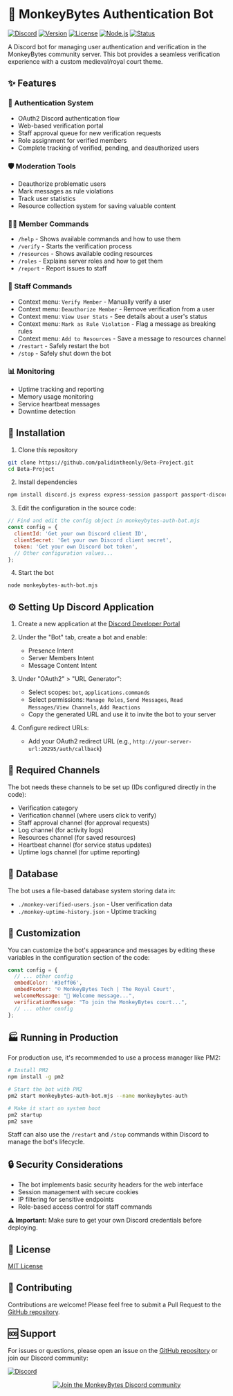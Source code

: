 # 🐒 MonkeyBytes Authentication Bot

[![Discord](https://img.shields.io/discord/1092952464766021632?color=7289da&logo=discord&logoColor=white&label=Discord)](https://discord.gg/yp57R5s7gq)
[![Version](https://img.shields.io/badge/version-3.0.0-blue.svg)](https://github.com/palidintheonly/Beta-Project)
[![License](https://img.shields.io/badge/license-MIT-green.svg)](https://github.com/palidintheonly/Beta-Project/blob/main/LICENSE)
[![Node.js](https://img.shields.io/badge/Node.js-14.x-43853d.svg?logo=node.js&logoColor=white)](https://nodejs.org)
[![Status](https://img.shields.io/badge/status-active-success.svg)](https://github.com/palidintheonly/Beta-Project)

A Discord bot for managing user authentication and verification in the MonkeyBytes community server. This bot provides a seamless verification experience with a custom medieval/royal court theme.

## ✨ Features

### 🔐 Authentication System
- OAuth2 Discord authentication flow
- Web-based verification portal
- Staff approval queue for new verification requests
- Role assignment for verified members
- Complete tracking of verified, pending, and deauthorized users

### 🛡️ Moderation Tools
- Deauthorize problematic users
- Mark messages as rule violations
- Track user statistics
- Resource collection system for saving valuable content

### 👨‍💻 Member Commands
- `/help` - Shows available commands and how to use them
- `/verify` - Starts the verification process
- `/resources` - Shows available coding resources
- `/roles` - Explains server roles and how to get them
- `/report` - Report issues to staff

### 👑 Staff Commands
- Context menu: `Verify Member` - Manually verify a user
- Context menu: `Deauthorize Member` - Remove verification from a user
- Context menu: `View User Stats` - See details about a user's status
- Context menu: `Mark as Rule Violation` - Flag a message as breaking rules
- Context menu: `Add to Resources` - Save a message to resources channel
- `/restart` - Safely restart the bot
- `/stop` - Safely shut down the bot

### 📊 Monitoring
- Uptime tracking and reporting
- Memory usage monitoring
- Service heartbeat messages
- Downtime detection

## 🚀 Installation

1. Clone this repository
```bash
git clone https://github.com/palidintheonly/Beta-Project.git
cd Beta-Project
```

2. Install dependencies
```bash
npm install discord.js express express-session passport passport-discord fs path
```

3. Edit the configuration in the source code:
```javascript
// Find and edit the config object in monkeybytes-auth-bot.mjs
const config = {
  clientId: 'Get your own Discord client ID',
  clientSecret: 'Get your own Discord client secret',
  token: 'Get your own Discord bot token',
  // Other configuration values...
};
```

4. Start the bot
```bash
node monkeybytes-auth-bot.mjs
```

## ⚙️ Setting Up Discord Application

1. Create a new application at the [Discord Developer Portal](https://discord.com/developers/applications)

2. Under the "Bot" tab, create a bot and enable:
   - Presence Intent
   - Server Members Intent
   - Message Content Intent

3. Under "OAuth2" > "URL Generator":
   - Select scopes: `bot`, `applications.commands`
   - Select permissions: `Manage Roles`, `Send Messages`, `Read Messages/View Channels`, `Add Reactions`
   - Copy the generated URL and use it to invite the bot to your server

4. Configure redirect URLs:
   - Add your OAuth2 redirect URL (e.g., `http://your-server-url:20295/auth/callback`)

## 📝 Required Channels

The bot needs these channels to be set up (IDs configured directly in the code):
- Verification category
- Verification channel (where users click to verify)
- Staff approval channel (for approval requests)
- Log channel (for activity logs)
- Resources channel (for saved resources)
- Heartbeat channel (for service status updates)
- Uptime logs channel (for uptime reporting)

## 💾 Database

The bot uses a file-based database system storing data in:
- `./monkey-verified-users.json` - User verification data
- `./monkey-uptime-history.json` - Uptime tracking

## 🎨 Customization

You can customize the bot's appearance and messages by editing these variables in the configuration section of the code:

```javascript
const config = {
  // ... other config
  embedColor: '#3eff06',
  embedFooter: '© MonkeyBytes Tech | The Royal Court',
  welcomeMessage: "🎉 Welcome message...",
  verificationMessage: "To join the MonkeyBytes court...",
  // ... other config
};
```

## 🏭 Running in Production

For production use, it's recommended to use a process manager like PM2:

```bash
# Install PM2
npm install -g pm2

# Start the bot with PM2
pm2 start monkeybytes-auth-bot.mjs --name monkeybytes-auth

# Make it start on system boot
pm2 startup
pm2 save
```

Staff can also use the `/restart` and `/stop` commands within Discord to manage the bot's lifecycle.

## 🔒 Security Considerations

- The bot implements basic security headers for the web interface
- Session management with secure cookies
- IP filtering for sensitive endpoints
- Role-based access control for staff commands

**⚠️ Important:** Make sure to get your own Discord credentials before deploying.

## 📄 License

[MIT License](https://github.com/palidintheonly/Beta-Project/blob/main/LICENSE)

## 🤝 Contributing

Contributions are welcome! Please feel free to submit a Pull Request to the [GitHub repository](https://github.com/palidintheonly/Beta-Project).

## 🆘 Support

For issues or questions, please open an issue on the [GitHub repository](https://github.com/palidintheonly/Beta-Project) or join our Discord community:

[![Discord](https://img.shields.io/discord/1092952464766021632?color=7289da&logo=discord&logoColor=white&label=Discord)](https://discord.gg/yp57R5s7gq)

<div align="center">
  <a href="https://discord.gg/yp57R5s7gq">
    <img src="https://discordapp.com/api/guilds/1092952464766021632/widget.png?style=banner4" alt="Join the MonkeyBytes Discord community">
  </a>
</div>
